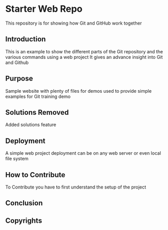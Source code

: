 # Starter Web Repo

This repository is for showing how Git and GitHub work together

## Introduction

This is an example to show the different parts of the Git repository and the various commands using a web project
It gives an advance insight into Git and Github

## Purpose

Sample website with plenty of files for demos
used to provide simple examples for Git training demo

## Solutions Removed
Added solutions feature

## Deployment
A simple web project  deployment can be on any web server or even local file system

## How to Contribute
To Contribute you have to first understand the setup of the project

## Conclusion


## Copyrights
